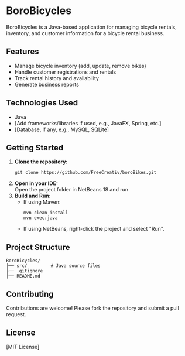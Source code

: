 # BoroBicycles

BoroBicycles is a Java-based application for managing bicycle rentals, inventory, and customer information for a bicycle rental business.

## Features

- Manage bicycle inventory (add, update, remove bikes)
- Handle customer registrations and rentals
- Track rental history and availability
- Generate business reports

## Technologies Used

- Java
- [Add frameworks/libraries if used, e.g., JavaFX, Spring, etc.]
- [Database, if any, e.g., MySQL, SQLite]

## Getting Started

1. **Clone the repository:**
   ```
   git clone https://github.com/FreeCreativ/boroBikes.git
   ```
2. **Open in your IDE:**  
   Open the project folder in NetBeans 18 and run
3. **Build and Run:**  
   - If using Maven:
     ```
     mvn clean install
     mvn exec:java
     ```
   - If using NetBeans, right-click the project and select "Run".

## Project Structure

```
BoroBicycles/
├── src/         # Java source files
├── .gitignore
├── README.md
```

## Contributing

Contributions are welcome! Please fork the repository and submit a pull request.

## License

[MIT License]
